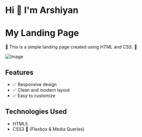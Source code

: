# Hi 👋 I'm Arshiyan

# My Landing Page

🚀 This is a simple landing page created using HTML and CSS. 🚀

![Image](https://github.com/user-attachments/assets/9c9b0dfd-9f68-44e3-8f41-ed66092abeee)

## Features

- ✅ Responsive design
- ✅ Clean and modern layout
- ✅ Easy to customize

## Technologies Used

- HTML5
- CSS3 🎨 (Flexbox & Media Queries)


